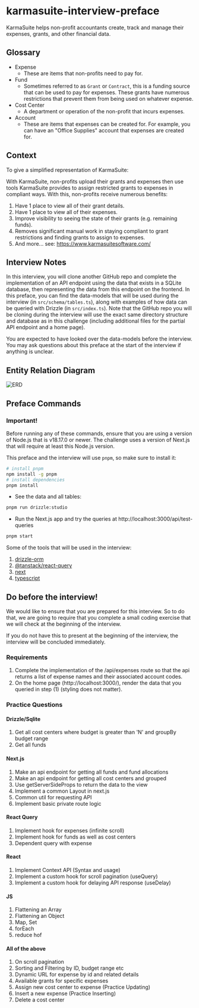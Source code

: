 # karmasuite-interview-preface

KarmaSuite helps non-profit accountants create, track and manage their expenses, grants, and other financial data.

## Glossary

* Expense
  * These are items that non-profits need to pay for.
* Fund
  * Sometimes referred to as `Grant` or `Contract`, this is a funding source that can be used to pay for expenses. These grants have numerous restrictions that prevent them from being used on whatever expense.
* Cost Center
  *  A department or operation of the non-profit that incurs expenses.
* Account
  * These are items that expenses can be created for. For example, you can have an "Office Supplies" account that expenses are created for.

## Context

To give a simplified representation of KarmaSuite:

With KarmaSuite, non-profits upload their grants and expenses then use tools KarmaSuite provides to assign restricted grants to expenses in compliant ways. With this, non-profits receive numerous benefits:
1. Have 1 place to view all of their grant details.
2. Have 1 place to view all of their expenses.
3. Improve visibility to seeing the state of their grants (e.g. remaining funds).
4. Removes significant manual work in staying compliant to grant restrictions and finding grants to assign to expenses.
5. And more... see: https://www.karmasuitesoftware.com/

## Interview Notes

In this interview, you will clone another GitHub repo and complete the implementation of an API endpoint using the data that exists in a SQLite database, then representing the data from this endpoint on the frontend. In this preface, you can find the data-models that will be used during the interview (in `src/schema/tables.ts`), along with examples of how data can be queried with Drizzle (in `src/index.ts`). Note that the GitHub repo you will be cloning during the interview will use the exact same directory structure and database as in this challenge (including additional files for the partial API endpoint and a home page).

You are expected to have looked over the data-models before the interview. You may ask questions about this preface at the start of the interview if anything is unclear.

## Entity Relation Diagram

![ERD](https://github.com/karmasuite/karmasuite-interview-preface/blob/main/assets/ERD.png?raw=true)

## Preface Commands

### Important!

Before running any of these commands, ensure that you are using a version of Node.js that is v18.17.0 or newer. The challenge uses a version of Next.js that will require at least this Node.js version.

This preface and the interview will use `pnpm`, so make sure to install it:

```bash
# install pnpm
npm install -g pnpm
# install dependencies
pnpm install
```

* See the data and all tables:

```bash
pnpm run drizzle:studio
```

* Run the Next.js app and try the queries at http://localhost:3000/api/test-queries

```bash
pnpm start
```

Some of the tools that will be used in the interview:
1. [drizzle-orm](https://orm.drizzle.team/)
2. [@tanstack/react-query](https://tanstack.com/query/latest)
3. [next](https://nextjs.org/)
4. [typescript](https://www.typescriptlang.org/)

## Do before the interview!

We would like to ensure that you are prepared for this interview. So to do that, we are going to require that you complete a small coding exercise that we will check at the beginning of the interview.

If you do not have this to present at the beginning of the interview, the interview will be concluded immediately.

### Requirements
1. Complete the implementation of the /api/expenses route so that the api returns a list of expense names and their associated account codes.
2. On the home page (http://localhost:3000/), render the data that you queried in step (1) (styling does not matter).


### Practice Questions

#### Drizzle/Sqlite
1. Get all cost centers where budget is greater than 'N' and groupBy budget range
2. Get all funds

#### Next.js
1. Make an api endpoint for getting all funds and fund allocations
2. Make an api endpoint for getting all cost centers and grouped
3. Use getServerSideProps to return the data to the view
4. Implement a common Layout in next.js
5. Common util for requesting API
6. Implement basic private route logic

#### React Query
1. Implement hook for expenses (infinite scroll)
2. Implement hook for funds as well as cost centers
3. Dependent query with expense

#### React
1. Implement Context API (Syntax and usage)
2. Implement a custom hook for scroll pagination (useQuery)
3. Implement a custom hook for delaying API response (useDelay)

#### JS
1. Flattening an Array
2. Flattening an Object
3. Map, Set
4. forEach
5. reduce hof

#### All of the above
1. On scroll pagination
2. Sorting and Filtering by ID, budget range etc
3. Dynamic URL for expense by id and related details
4. Available grants for specific expenses
5. Assign new cost center to expense (Practice Updating)
5. Insert a new expense (Practice Inserting)
6. Delete a cost center